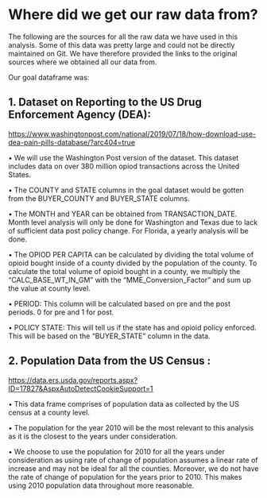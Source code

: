 # Where did we get our raw data from?

The following are the sources for all the raw data we have used in this analysis. Some of this data was pretty large and could not be directly maintained on Git. We have therefore provided the links to the original sources where we obtained all our data from.

Our goal dataframe was:



## 1.	Dataset on Reporting to the US Drug Enforcement Agency (DEA):

https://www.washingtonpost.com/national/2019/07/18/how-download-use-dea-pain-pills-database/?arc404=true

•	We will use the Washington Post version of the dataset. This dataset includes data on over 380 million opiod transactions across the United States.

•	The COUNTY and STATE columns in the goal dataset would be gotten from the BUYER_COUNTY and BUYER_STATE columns. 

•	The MONTH and YEAR can be obtained from TRANSACTION_DATE. Month level analysis will only be done for Washington and Texas due to lack of sufficient data post policy change. For Florida, a yearly analysis will be done.  

•	The OPIOD PER CAPITA can be calculated by dividing the total volume of opioid bought inside of a county divided by the population of the county. To calculate the total volume of opioid bought in a county, we multiply the “CALC_BASE_WT_IN_GM” with the “MME_Conversion_Factor” and sum up the value at county level.

•	PERIOD: This column will be calculated based on pre and the post periods. 0 for pre and 1 for post. 

•	POLICY STATE: This will tell us if the state has and opioid policy enforced. This will be based on the “BUYER_STATE” column in the data. 

## 2.	Population Data from the US Census :

https://data.ers.usda.gov/reports.aspx?ID=17827&AspxAutoDetectCookieSupport=1

•	This data frame comprises of population data as collected by the US census at a county level. 

•	The population for the year 2010 will be the most relevant to this analysis as it is the closest to the years under consideration. 

•	We choose to use the population for 2010 for all the years under consideration as using rate of change of population assumes a linear rate of increase and may not be ideal for all the counties. Moreover, we do not have the rate of change of population for the years prior to 2010. This makes using 2010 population data throughout more reasonable. 
